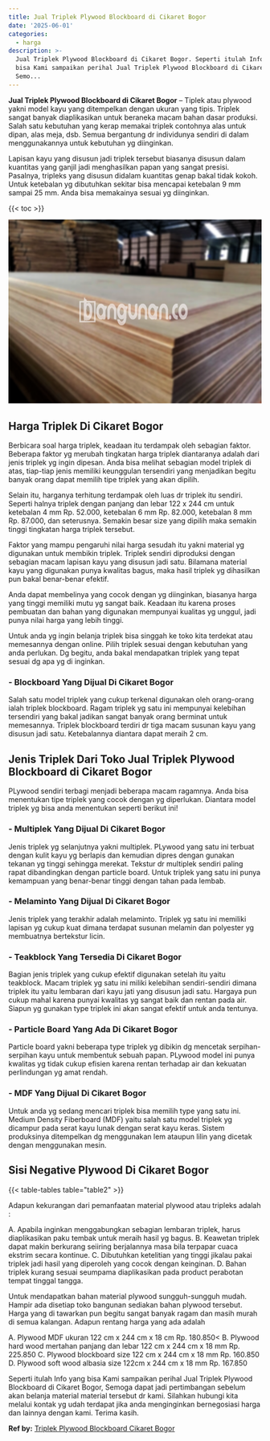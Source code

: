 ```yaml
---
title: Jual Triplek Plywood Blockboard di Cikaret Bogor
date: '2025-06-01'
categories:
  - harga
description: >-
  Jual Triplek Plywood Blockboard di Cikaret Bogor. Seperti itulah Info yang
  bisa Kami sampaikan perihal Jual Triplek Plywood Blockboard di Cikaret Bogor,
  Semo...
---
```


**Jual Triplek Plywood Blockboard di Cikaret Bogor** – Tiplek atau plywood yakni model kayu yang ditempelkan dengan ukuran yang tipis. Triplek sangat banyak diaplikasikan untuk beraneka macam bahan dasar produksi. Salah satu kebutuhan yang kerap memakai triplek contohnya alas untuk dipan, alas meja, dsb. Semua bergantung dr individunya sendiri di dalam menggunakannya untuk kebutuhan yg diinginkan.

Lapisan kayu yang disusun jadi triplek tersebut biasanya disusun dalam kuantitas yang ganjil jadi menghasilkan papan yang sangat presisi. Pasalnya, tripleks yang disusun didalam kuantitas genap bakal tidak kokoh. Untuk ketebalan yg dibutuhkan sekitar bisa mencapai ketebalan 9 mm sampai 25 mm. Anda bisa memakainya sesuai yg diinginkan.

{{< toc >}}

![Jual Triplek Plywood Blockboard di Cikaret Bogor](/images/jual-triplek-murah-46.png)

## Harga Triplek Di Cikaret Bogor

Berbicara soal harga triplek, keadaan itu terdampak oleh sebagian faktor. Beberapa faktor yg merubah tingkatan harga triplek diantaranya adalah dari jenis triplek yg ingin dipesan. Anda bisa melihat sebagian model triplek di atas, tiap-tiap jenis memiliki keunggulan tersendiri yang menjadikan begitu banyak orang dapat memilih tipe triplek yang akan dipilih.

Selain itu, harganya terhitung terdampak oleh luas dr triplek itu sendiri. Seperti halnya triplek dengan panjang dan lebar 122 x 244 cm untuk ketebalan 4 mm Rp. 52.000, ketebalan 6 mm Rp. 82.000, ketebalan 8 mm Rp. 87.000, dan seterusnya. Semakin besar size yang dipilih maka semakin tinggi tingkatan harga triplek tersebut.

Faktor yang mampu pengaruhi nilai harga sesudah itu yakni material yg digunakan untuk membikin triplek. Triplek sendiri diproduksi dengan sebagian macam lapisan kayu yang disusun jadi satu. Bilamana material kayu yang digunakan punya kwalitas bagus, maka hasil triplek yg dihasilkan pun bakal benar-benar efektif.

Anda dapat membelinya yang cocok dengan yg diinginkan, biasanya harga yang tinggi memiliki mutu yg sangat baik. Keadaan itu karena proses pembuatan dan bahan yang digunakan mempunyai kualitas yg unggul, jadi punya nilai harga yang lebih tinggi.

Untuk anda yg ingin belanja triplek bisa singgah ke toko kita terdekat atau memesannya dengan online. Pilih triplek sesuai dengan kebutuhan yang anda perlukan. Dg begitu, anda bakal mendapatkan triplek yang tepat sesuai dg apa yg di inginkan.

### \- Blockboard Yang Dijual Di Cikaret Bogor

Salah satu model triplek yang cukup terkenal digunakan oleh orang-orang ialah triplek blockboard. Ragam triplek yg satu ini mempunyai kelebihan tersendiri yang bakal jadikan sangat banyak orang berminat untuk memesannya. Triplek blockboard terdiri dr tiga macam susunan kayu yang disusun jadi satu. Ketebalannya diantara dapat meraih 2 cm.

## Jenis Triplek Dari Toko Jual Triplek Plywood Blockboard di Cikaret Bogor

PLywood sendiri terbagi menjadi beberapa macam ragamnya. Anda bisa menentukan tipe triplek yang cocok dengan yg diperlukan. Diantara model triplek yg bisa anda menentukan seperti berikut ini!

### \- Multiplek Yang Dijual Di Cikaret Bogor

Jenis triplek yg selanjutnya yakni multiplek. PLywood yang satu ini terbuat dengan kulit kayu yg berlapis dan kemudian dipres dengan gunakan tekanan yg tinggi sehingga merekat. Tekstur dr multiplek sendiri paling rapat dibandingkan dengan particle board. Untuk triplek yang satu ini punya kemampuan yang benar-benar tinggi dengan tahan pada lembab.

### \- Melaminto Yang Dijual Di Cikaret Bogor

Jenis triplek yang terakhir adalah melaminto. Triplek yg satu ini memiliki lapisan yg cukup kuat dimana terdapat susunan melamin dan polyester yg membuatnya bertekstur licin.

### \- Teakblock Yang Tersedia Di Cikaret Bogor

Bagian jenis triplek yang cukup efektif digunakan setelah itu yaitu teakblock. Macam triplek yg satu ini miliki kelebihan sendiri-sendiri dimana triplek itu yaitu lembaran dari kayu jati yang disusun jadi satu. Hargaya pun cukup mahal karena punyai kwalitas yg sangat baik dan rentan pada air. Siapun yg gunakan type triplek ini akan sangat efektif untuk anda tentunya.

### \- Particle Board Yang Ada Di Cikaret Bogor

Particle board yakni beberapa type triplek yg dibikin dg mencetak serpihan-serpihan kayu untuk membentuk sebuah papan. PLywood model ini punya kwalitas yg tidak cukup efisien karena rentan terhadap air dan kekuatan perlindungan yg amat rendah.

### \- MDF Yang Dijual Di Cikaret Bogor

Untuk anda yg sedang mencari triplek bisa memilih type yang satu ini. Medium Density Fiberboard (MDF) yaitu salah satu model triplek yg dicampur pada serat kayu lunak dengan serat kayu keras. Sistem produksinya ditempelkan dg menggunakan lem ataupun lilin yang dicetak dengan menggunakan mesin.

## Sisi Negative Plywood Di Cikaret Bogor

{{< table-tables table="table2" >}}

Adapun kekurangan dari pemanfaatan material plywood atau tripleks adalah :

A. Apabila inginkan menggabungkan sebagian lembaran triplek, harus diaplikasikan paku tembak untuk meraih hasil yg bagus. B. Keawetan triplek dapat makin berkurang seiiring berjalannya masa bila terpapar cuaca ekstrim secara kontinue. C. Dibutuhkan ketelitian yang tinggi jikalau pakai triplek jadi hasil yang diperoleh yang cocok dengan keinginan. D. Bahan triplek kurang sesuai seumpama diaplikasikan pada product perabotan tempat tinggal tangga.

Untuk mendapatkan bahan material plywood sungguh-sungguh mudah. Hampir ada disetiap toko bangunan sediakan bahan plywood tersebut. Harga yang di tawarkan pun begitu sangat banyak ragam dan masih murah di semua kalangan. Adapun rentang harga yang ada adalah

A. Plywood MDF ukuran 122 cm x 244 cm x 18 cm Rp. 180.850< B. Plywood hard wood mertahan panjang dan lebar 122 cm x 244 cm x 18 mm Rp. 225.850 C. Plywood blockboard size 122 cm x 244 cm x 18 mm Rp. 160.850 D. Plywood soft wood albasia size 122cm x 244 cm x 18 mm Rp. 167.850

Seperti itulah Info yang bisa Kami sampaikan perihal Jual Triplek Plywood Blockboard di Cikaret Bogor, Semoga dapat jadi pertimbangan sebelum akan belanja material material tersebut dr kami. Silahkan hubungi kita melalui kontak yg udah terdapat jika anda menginginkan bernegosiasi harga dan lainnya dengan kami. Terima kasih.

**Ref by:** [Triplek Plywood Blockboard Cikaret Bogor](https://id.wikipedia.org/wiki/Triplek)
